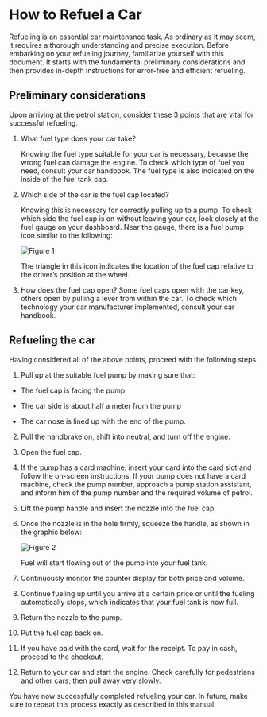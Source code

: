# How to Refuel a Car

Refueling is an essential car maintenance task. As ordinary as it may seem, it requires a thorough understanding and precise execution. Before embarking on your refueling journey, familiarize yourself with this document. It starts with the fundamental preliminary considerations and then provides in-depth instructions for error-free and efficient refueling.

## Preliminary considerations

Upon arriving at the petrol station, consider these 3 points that are vital for successful refueling.
1.	What fuel type does your car take?

    Knowing the fuel type suitable for your car is necessary, because the wrong fuel can damage the engine. To check which type  of fuel you need, consult your car handbook. The fuel type is also indicated on the inside of the fuel tank cap.

2.	Which side of the car is the fuel cap located?

    Knowing this is necessary for correctly pulling up to a pump. To check which side the fuel cap is on without leaving your car, look closely at the fuel gauge on your dashboard. Near the gauge, there is a fuel pump icon similar to the following:
    
    ![Figure 1](images/RH_test_1.jpg)
    
    The triangle in this icon indicates the location of the fuel cap relative to the driver’s position at the wheel.
    
3.	How does the fuel cap open?
    Some fuel caps open with the car key, others open by pulling a lever from within the car. To check which technology your car manufacturer implemented, consult your car handbook.
    
## Refueling the car

Having considered all of the above points, proceed with the following steps.

1.	Pull up at the suitable fuel pump by making sure that:

- The fuel cap is facing the pump

- The car side is about half a meter from the pump

- The car nose is lined up with the end of the pump.

2.	Pull the handbrake on, shift into neutral, and turn off the engine.

3.	Open the fuel cap.

4.	If the pump has a card machine, insert your card into the card slot and follow the on-screen instructions. 
    If your pump does not have a card machine, check the pump number, approach a pump station assistant, and inform him of the pump number and the required volume of petrol.

5.	Lift the pump handle and insert the nozzle into the fuel cap.

6.	Once the nozzle is in the hole firmly, squeeze the handle, as shown in the graphic below:

    ![Figure 2](images/RH_test_2.jpg)

    Fuel will start flowing out of the pump into your fuel tank.

7.	Continuously monitor the counter display for both price and volume.

8.	Continue fueling up until you arrive at a certain price or until the fueling automatically stops, which indicates that your fuel tank is now full.

9.	Return the nozzle to the pump.

10.	Put the fuel cap back on.

11.	If you have paid with the card, wait for the receipt.
    To pay in cash, proceed to the checkout.

12.	Return to your car and start the engine. Check carefully for pedestrians and other cars, then pull away very slowly.

You have now successfully completed refueling your car. In future, make sure to repeat this process exactly as described in this manual.
